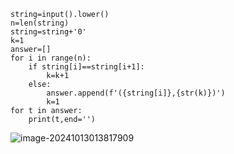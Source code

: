 ```
string=input().lower()
n=len(string)
string=string+'0'
k=1
answer=[]
for i in range(n):
    if string[i]==string[i+1]:
        k=k+1
    else:
        answer.append(f'({string[i]},{str(k)})')
        k=1
for t in answer:
    print(t,end='')
```

![image-20241013013817909](C:\Users\huawei\AppData\Roaming\Typora\typora-user-images\image-20241013013817909.png)